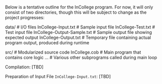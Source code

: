 Below is a tentative outline for the InCollege program. For now, it will only consist of two directories, though this will be subject to change as the project progresses:

data/   # I/O files
    InCollege-Input.txt             # Sample input file
    InCollege-Test.txt              # Test input file
    InCollege-Output-Sample.txt     # Sample output file showing expected output
    InCollege-Output.txt            # Temporary file containing actual program output, produced during runtime

src/    # Modularized source code
    InCollege.cob                   # Main program that contains core logic
    ...                             # Various other subprograms called during main loop

Compilation:
[TBD]

Preparation of Input File `InCollege-Input.txt`:
[TBD]
